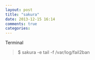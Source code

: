 ```yaml
---
layout: post
title: "sakura"
date: 2013-12-15 16:14
comments: true
categories: 
---
```

Terminal

>$ sakura -e tail -f /var/log/fail2ban

